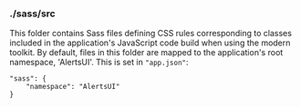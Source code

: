 ### ./sass/src

This folder contains Sass files defining CSS rules corresponding to classes
included in the application's JavaScript code build when using the modern toolkit.
By default, files in this folder are mapped to the application's root namespace, 'AlertsUI'.
This is set in `"app.json"`:

    "sass": {
        "namespace": "AlertsUI"
    }